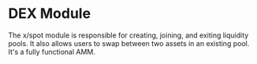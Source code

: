 # DEX Module

The x/spot module is responsible for creating, joining, and exiting liquidity pools. It also allows users to swap between two assets in an existing pool. It's a fully functional AMM.
